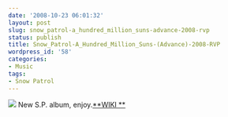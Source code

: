 ```yaml
---
date: '2008-10-23 06:01:32'
layout: post
slug: snow_patrol-a_hundred_million_suns-advance-2008-rvp
status: publish
title: Snow_Patrol-A_Hundred_Million_Suns-(Advance)-2008-RVP
wordpress_id: '58'
categories:
- Music
tags:
- Snow Patrol
---
```


![](http://ecx.images-amazon.com/images/I/4153wtEPeFL._SS500_.jpg)
New S.P. album, enjoy.[**WIKI **](http://en.wikipedia.org/wiki/A_Hundred_Million_Suns)


